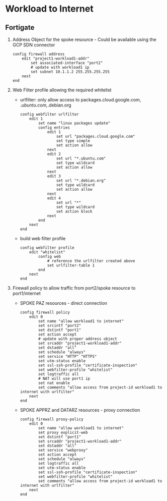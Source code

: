 # Workload to Internet

## Fortigate

1. Address Object for the spoke resource - Could be available using the GCP SDN connector

    ```fortios
    config firewall address
        edit "project1-workload1-addr"
            set associated-interface "port2"
            # update with workload1 ip
            set subnet 10.1.1.2 255.255.255.255
        next
    end
    ```

1. Web Filter profile allowing the required whitelist
    - urlfilter: only allow access to packages.cloud.google.com, *.ubuntu.com,*.debian.org

      ```fortios
      config webfilter urlfilter
          edit 1
              set name "linux packages update"
              config entries
                  edit 1
                      set url "packages.cloud.google.com"
                      set type simple
                      set action allow
                  next
                  edit 2
                      set url "*.ubuntu.com"
                      set type wildcard
                      set action allow
                  next
                  edit 3
                      set url "*.debian.org"
                      set type wildcard
                      set action allow
                  next
                  edit 4
                      set url "*"
                      set type wildcard
                      set action block
                  next
              end
          next
      end
      ```

    - build web filter profile

      ```fortios
      config webfilter profile
          edit "whitelist"
              config web
                  # reference the urlfilter created above
                  set urlfilter-table 1
              end
          next
      end
      ```

1. Firewall policy to allow traffic from port2/spoke resource to port1/internet
   - SPOKE PAZ resources - direct connection

      ```fortios
      config firewall policy
          edit 0
              set name "allow workload1 to internet"
              set srcintf "port2"
              set dstintf "port1"
              set action accept
              # update with proper address object
              set srcaddr "project1-workload1-addr"
              set dstaddr "all"
              set schedule "always"
              set service "HTTP" "HTTPS"
              set utm-status enable
              set ssl-ssh-profile "certificate-inspection"
              set webfilter-profile "whitelist"
              set logtraffic all
              # NAT will use port1 ip
              set nat enable
              set comments "allow access from project-id workload1 to internet with urlfilter"
          next
      end
      ```

   - SPOKE APPRZ and DATARZ resources - proxy connection

      ```fortios
      config firewall proxy-policy
          edit 0
              set name "allow workload1 to internet"
              set proxy explicit-web
              set dstintf "port1"
              set srcaddr "project1-workload1-addr"
              set dstaddr "all"
              set service "webproxy"
              set action accept
              set schedule "always"
              set logtraffic all
              set utm-status enable
              set ssl-ssh-profile "certificate-inspection"
              set webfilter-profile "whitelist"
              set comments "allow access from project-id workload1 to internet with urlfilter"
          next
      end
      ```
